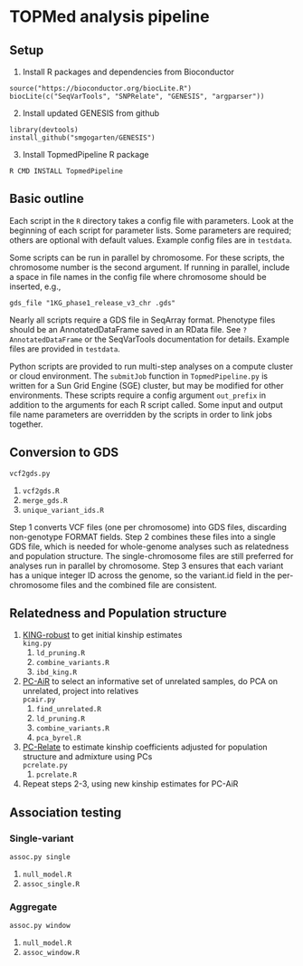 # TOPMed analysis pipeline

## Setup

1. Install R packages and dependencies from Bioconductor
```{r}
source("https://bioconductor.org/biocLite.R")
biocLite(c("SeqVarTools", "SNPRelate", "GENESIS", "argparser"))
```
2. Install updated GENESIS from github
```{r}
library(devtools)
install_github("smgogarten/GENESIS")
```
3. Install TopmedPipeline R package
```
R CMD INSTALL TopmedPipeline
```

## Basic outline

Each script in the `R` directory takes a config file with parameters. Look at the beginning of each script for parameter lists. Some parameters are required; others are optional with default values.
Example config files are in `testdata`.

Some scripts can be run in parallel by chromosome. For these scripts, the chromosome number is the second argument. If running in parallel, include a space in file names in the config file where chromosome should be inserted, e.g.,
```
gds_file "1KG_phase1_release_v3_chr .gds"
```

Nearly all scripts require a GDS file in SeqArray format. Phenotype files should be an AnnotatedDataFrame saved in an RData file. See `?AnnotatedDataFrame` or the SeqVarTools documentation for details. Example files are provided in `testdata`.

Python scripts are provided to run multi-step analyses on a compute
cluster or cloud environment. The `submitJob` function in `TopmedPipeline.py` is written
for a Sun Grid Engine (SGE) cluster, but may be modified for other
environments. These scripts require a config argument `out_prefix` in
addition to the arguments for each R script called. Some input and output
file name parameters are overridden by the scripts in order to link
jobs together.


## Conversion to GDS

`vcf2gds.py`

1. `vcf2gds.R`
2. `merge_gds.R`
3. `unique_variant_ids.R`

Step 1 converts VCF files (one per chromosome) into GDS files,
discarding non-genotype FORMAT fields. Step 2 combines these files
into a single GDS file, which is needed for whole-genome analyses such
as relatedness and population structure. The single-chromosome files
are still preferred for analyses run in parallel by chromosome. Step 3
ensures that each variant has a unique integer ID across the genome,
so the variant.id field in the per-chromosome files and the combined
file are consistent.


## Relatedness and Population structure

1. [KING-robust](http://www.ncbi.nlm.nih.gov/pubmed/20926424) to get
initial kinship estimates  
    `king.py`
    1. `ld_pruning.R`
    2. `combine_variants.R`
    3. `ibd_king.R`
2. [PC-AiR](http://www.ncbi.nlm.nih.gov/pubmed/25810074) to select an
informative set of unrelated samples, do PCA on unrelated, project
into relatives  
    `pcair.py`
    1. `find_unrelated.R`
    2. `ld_pruning.R`
    3. `combine_variants.R`
    4. `pca_byrel.R`
3. [PC-Relate](http://www.ncbi.nlm.nih.gov/pubmed/26748516) to
estimate kinship coefficients adjusted for population structure and
admixture using PCs  
    `pcrelate.py`
    1. `pcrelate.R`
4. Repeat steps 2-3, using new kinship estimates for PC-AiR


## Association testing

### Single-variant

`assoc.py single` 

1. `null_model.R`
2. `assoc_single.R`

### Aggregate

`assoc.py window` 

1. `null_model.R`
2. `assoc_window.R`
